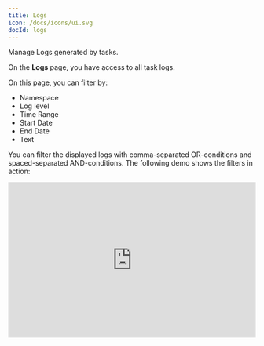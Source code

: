 ```yaml
---
title: Logs
icon: /docs/icons/ui.svg
docId: logs
---
```


Manage Logs generated by tasks.

On the **Logs** page, you have access to all task logs.

On this page, you can filter by:
- Namespace
- Log level
- Time Range
- Start Date
- End Date
- Text

You can filter the displayed logs with comma-separated OR-conditions and spaced-separated AND-conditions. The following demo shows the filters in action:

<div style="position: relative; padding-bottom: calc(54.82804232804233% + 41px); height: 0; width: 100%;"><iframe src="https://demo.arcade.software/drFYGTKgXZvBjhqD7v9t?embed&embed_mobile=tab&embed_desktop=inline&show_copy_link=true" title="Logs Filters | Kestra" frameborder="0" loading="lazy" webkitallowfullscreen mozallowfullscreen allowfullscreen allow="clipboard-write" style="position: absolute; top: 0; left: 0; width: 100%; height: 100%; color-scheme: light;" ></iframe></div>
